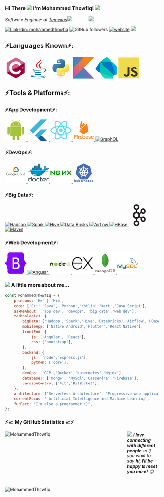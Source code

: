 ### Hi There <img src="https://media.giphy.com/media/hvRJCLFzcasrR4ia7z/giphy.gif" width="25px"> I'm Mohammed Thowfiq! <img src="https://media.giphy.com/media/12oufCB0MyZ1Go/giphy.gif" width="50">

<img align='right' src="https://media.giphy.com/media/M9gbBd9nbDrOTu1Mqx/giphy.gif" width="230">
<p><em>Software Engineer at <a href="http://www.temenos.com">Temenos</a><img src="https://media.giphy.com/media/WUlplcMpOCEmTGBtBW/giphy.gif" width="30"> 
</em></p>

[![Linkedin: mohammedthowfiq](https://img.shields.io/badge/linkedin-%230077B5.svg?&style=for-the-badge&logo=linkedin&logoColor=white)](https://www.linkedin.com/in/mohammedthowfiq/)
![GitHub followers](https://img.shields.io/github/followers/MohammedThowfiq?label=Follow&style=social)
[![website](https://img.shields.io/badge/Website-46a2f1.svg?&style=flat-square&logo=Google-Chrome&logoColor=white&link=https://mohammedthowfiq.github.io/)](https://mohammedthowfiq.github.io/)
![](https://visitor-badge.glitch.me/badge?page_id=Mohammed.Thowfiq)

## ⚡Languages Known⚡:

<p align="left"> 
<a href="https://www.cplusplus.com/" target="_blank"> <img src="https://github.com/devicons/devicon/blob/master/icons/cplusplus/cplusplus-original.svg" alt="CPlusPlus" width="70" height="70"/> </a>
<a href="https://java.com/en/" target="_blank"> <img src="https://github.com/devicons/devicon/blob/master/icons/java/java-original.svg" alt="Java" width="70" height="70"/> </a>
<a href="https://www.python.org/" target="_blank"> <img src="https://github.com/devicons/devicon/blob/master/icons/python/python-original.svg" alt="Python" width="70" height="70"/> </a>
<a href="https://kotlinlang.org/" target="_blank"> <img src="https://github.com/devicons/devicon/blob/master/icons/kotlin/kotlin-original.svg" alt="Kotlin" width="70" height="70"/> </a>
<a href="https://dart.dev/" target="_blank"> <img src="https://github.com/devicons/devicon/blob/master/icons/dart/dart-original.svg" alt="Dart" width="70" height="70"/> </a>
<a href="https://www.javascript.com/" target="_blank"> <img src="https://github.com/devicons/devicon/blob/master/icons/javascript/javascript-original.svg" alt="Java Script" width="70" height="70"/> </a>
</p>

## ⚡Tools & Platforms⚡:

### ⚡App Development⚡:

<p align="left"> 
<a href="https://www.android.com/" target="_blank"> <img src="https://raw.githubusercontent.com/devicons/devicon/master/icons/android/android-original.svg" alt="Android" width="70" height="70"/> </a>
<a href="https://flutter.dev/" target="_blank"> <img src="https://raw.githubusercontent.com/devicons/devicon/master/icons/flutter/flutter-original.svg" alt="Flutter" width="70" height="70"/> </a>
<a href="https://reactjs.org/" target="_blank"> <img src="https://raw.githubusercontent.com/devicons/devicon/master/icons/react/react-original.svg" alt="React" width="70" height="70"/> </a>
<a href="https://firebase.google.com/" target="_blank"> <img src="https://raw.githubusercontent.com/devicons/devicon/master/icons/firebase/firebase-plain-wordmark.svg" alt="Firebase" width="70" height="70"/> </a>
<a href="https://graphql.org/" target="_blank"> <img src="https://hackernoon.com/hn-images/1*Fz_DTbJptm_S7GccttSFVw.png" alt="GraphQL" width="80" height="70"/> </a>
</p>

### ⚡DevOps⚡:

<p align="left">
<a href="https://www.cloud.google.com/" target="_blank"> <img src="https://raw.githubusercontent.com/devicons/devicon/master/icons/googlecloud/googlecloud-original-wordmark.svg" alt="Docker" width="70" height="70"/> </a>
<a href="https://www.docker.com/" target="_blank"> <img src="https://raw.githubusercontent.com/devicons/devicon/master/icons/docker/docker-original-wordmark.svg" alt="Docker" width="70" height="70"/> </a>
<a href="https://nginx.com/" target="_blank"> <img src="https://raw.githubusercontent.com/devicons/devicon/master/icons/nginx/nginx-original.svg" alt="Nginx" width="70" height="70"/> </a>
<a href="https://kubernetes.io/" target="_blank"> <img src="https://raw.githubusercontent.com/devicons/devicon/master/icons/kubernetes/kubernetes-plain-wordmark.svg" alt="Kubernetes" width="70" height="70"/> </a>
</p>

### ⚡Big Data⚡:
<p align="left">
<a href="https://hadoop.apache.org/" target="_blank"> <img src="https://www.vectorlogo.zone/logos/apache_hadoop/apache_hadoop-icon.svg" alt="Hadoop" width="70" height="70"/> </a> 
<a href="https://spark.apache.org/" target="_blank"> <img src="https://www.vectorlogo.zone/logos/apache_spark/apache_spark-icon.svg" alt="Spark" width="70" height="70"/> </a> 
<a href="https://hive.apache.org/" target="_blank"> <img src="https://www.vectorlogo.zone/logos/apache_hive/apache_hive-icon.svg" alt="Hive" width="70" height="70"/> </a>
<a href="https://databricks.com/" target="_blank"> <img src="https://www.vectorlogo.zone/logos/databricks/databricks-icon.svg" alt="Data Bricks" width="70" height="70"/> </a>
<a href="https://airflow.apache.org/" target="_blank"> <img src="https://seekicon.com/free-icon-download/airflow_1.svg" alt="Airflow" width="70" height="70"/> </a>
<a href="https://hbase.apache.org/" target="_blank"> <img src="https://iconape.com/wp-content/files/kd/352129/png/hbase-logo.png" alt="HBase" width="70" height="70"/> </a>
<a href="https://kafka.apache.org/" target="_blank"> <img src="https://github.com/devicons/devicon/blob/master/icons/apachekafka/apachekafka-original.svg" alt="Kafka" width="70" height="70"/> </a>
<a href="https://maven.apache.org/" target="_blank"> <img src="https://upload.wikimedia.org/wikipedia/commons/5/52/Apache_Maven_logo.svg" alt="Maven" width="70" height="70"/> </a>
</p>


### ⚡Web Development⚡:

<p align="left">
<a href="https://getbootstrap.com/" target="_blank"> <img src="https://github.com/devicons/devicon/blob/master/icons/bootstrap/bootstrap-original.svg" alt="BootStrap" width="70" height="70"/> </a>
<a href="https://angular.io/" target="_blank"> <img src="https://angular.io/assets/images/logos/angular/angular.svg" alt="Angular" width="70" height="70"/> </a> 
<a href="https://nodejs.org/en/" target="_blank"> <img src="https://raw.githubusercontent.com/devicons/devicon/master/icons/nodejs/nodejs-original-wordmark.svg" alt="Node.js" width="70" height="70"/> </a>
<a href="https://expressjs.com/" target="_blank"> <img src="https://github.com/devicons/devicon/blob/master/icons/express/express-original.svg" alt="Express.Js" width="70" height="70"/> </a>
<a href="https://mongodb.com/" target="_blank"> <img src="https://raw.githubusercontent.com/devicons/devicon/master/icons/mongodb/mongodb-original-wordmark.svg" alt="MongoDB" width="70" height="70"/> </a>
<a href="https://www.mysql.com/" target="_blank"> <img src="https://raw.githubusercontent.com/devicons/devicon/master/icons/mysql/mysql-original-wordmark.svg" alt="MySQL" width="70" height="70"/> </a>
</p>

### <img src="https://media.giphy.com/media/VgCDAzcKvsR6OM0uWg/giphy.gif" width="50"> A little more about me...

```javascript
const MohammedThowfiq = {
	pronouns: 'He' | 'Him',
	code: ['C++','Java', 'Python','Kotlin','Dart','Java Script'],
	askMeAbout: ['app dev', 'devops', 'big data','web dev'],
	technologies: {
		bigData: ['Hadoop','Spark','Hive','Databricks','Airflow','HBase','kafka','Maven'],
		mobileApp: ['Native Android','Flutter','React Native'],
		frontEnd: {
			js: ['Angular', 'React'],
			css: ['bootstrap'],
		},
		backEnd: {
			js: ['node','express.js'],
			python: ['core'],
		},
		devOps: ['GCP','Docker','kubernetes','Nginx'],
		databases: ['mongo', 'MySql','Cassendra','Firebase'],
		versionControl:['Git','BitBucket'],
	},
	architecture: ['Serverless Architecture', 'Progressive web applications', 'Single page applications'],
	currentFocus: ' Artificial Intelligence and Machine Learning',
	funFact: "I'm also a programmer :)",
};
```
### <b>⚡📈 My GitHub Statistics 📈⚡</b>

<p align="left">
<img width="400" align="left" height="180" align="center" src="https://github-readme-streak-stats.herokuapp.com/?user=MohammedThowfiq&" alt="MohammedThowfiq" />
</p>
<p align="left">
<img width="400" align="left" height="180" align="center" src="https://github-readme-stats.vercel.app/api?username=MohammedThowfiq&show_icons=true&theme=tokyonight&locale=en" alt="MohammedThowfiq" />
</p>


<img src="https://media.giphy.com/media/LnQjpWaON8nhr21vNW/giphy.gif" width="70"> <em><b>I love connecting with different people</b> so if you want to say <b>hi, I'll be happy to meet you more!</b> 😊</em>
